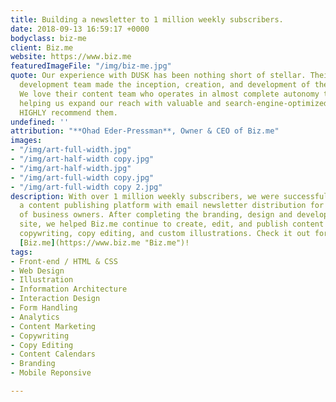 ```yaml
---
title: Building a newsletter to 1 million weekly subscribers.
date: 2018-09-13 16:59:17 +0000
bodyclass: biz-me
client: Biz.me
website: https://www.biz.me
featuredImageFile: "/img/biz-me.jpg"
quote: Our experience with DUSK has been nothing short of stellar. Their design and
  development team made the inception, creation, and development of the site so easy.
  We love their content team who operates in almost complete autonomy to continue
  helping us expand our reach with valuable and search-engine-optimized content. We
  HIGHLY recommend them.
undefined: ''
attribution: "**Ohad Eder-Pressman**, Owner & CEO of Biz.me"
images:
- "/img/art-full-width.jpg"
- "/img/art-half-width copy.jpg"
- "/img/art-half-width.jpg"
- "/img/art-full-width copy.jpg"
- "/img/art-full-width copy 2.jpg"
description: With over 1 million weekly subscribers, we were successful in creating
  a content publishing platform with email newsletter distribution for this vast collection
  of business owners. After completing the branding, design and development of this
  site, we helped Biz.me continue to create, edit, and publish content - including
  copywriting, copy editing, and custom illustrations. Check it out for yourself at
  [Biz.me](https://www.biz.me "Biz.me")!
tags:
- Front-end / HTML & CSS
- Web Design
- Illustration
- Information Architecture
- Interaction Design
- Form Handling
- Analytics
- Content Marketing
- Copywriting
- Copy Editing
- Content Calendars
- Branding
- Mobile Reponsive

---
```

